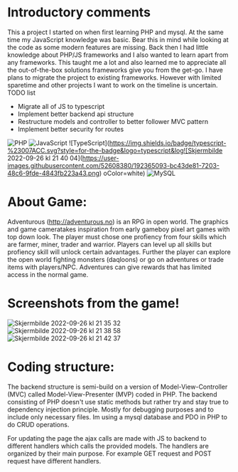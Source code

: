 # Introductory comments
This a project I started on when first learning PHP and mysql. At the same time my JavaScript knowledge was basic. Bear this in mind while looking at the code as some modern features are missing. Back then I had little knowledge about PHP/JS frameworks and I also wanted to learn apart from any frameworks. This taught me a lot and also learned me to appreciate all the out-of-the-box solutions frameworks give you from the get-go. I have plans to migrate the project to existing frameworks. However with limited sparetime and other projects I want to work on the timeline is uncertain.
TODO list
- Migrate all of JS to typescript
- Implement better backend api structure
- Restructure models and controller to better follower MVC pattern
- Implement better security for routes

![PHP](https://img.shields.io/badge/php-%23777BB4.svg?style=for-the-badge&logo=php&logoColor=white) ![JavaScript](https://img.shields.io/badge/javascript-%23323330.svg?style=for-the-badge&logo=javascript&logoColor=%23F7DF1E) ![TypeScript](https://img.shields.io/badge/typescript-%23007ACC.svg?style=for-the-badge&logo=typescript&log![Skjermbilde 2022-09-26 kl  21 40 04](https://user-images.githubusercontent.com/52608380/192365093-bc43de81-7203-48c6-9fde-4843fb223a43.png)
oColor=white) ![MySQL](https://img.shields.io/badge/mysql-%2300f.svg?style=for-the-badge&logo=mysql&logoColor=white)

# About Game:

Adventurous (http://adventurous.no) is an RPG in open world. The graphics and game cameratakes inspiration from early gameboy pixel art games with top down look.
The player must chose one profiency from four skills which are farmer, miner, trader and warrior. Players can level up all skills but profiency skill will
unlock certain advantages.
Further the player can explore the open world fighting monsters (daqloons) or go on adventures or trade items with players/NPC. Adventures can give rewards that has limited access in the normal game.

# Screenshots from the game!
![Skjermbilde 2022-09-26 kl  21 35 32](https://user-images.githubusercontent.com/52608380/192365577-af62fbb7-a9a9-48d5-abf6-742e9836209e.png)
![Skjermbilde 2022-09-26 kl  21 38 58](https://user-images.githubusercontent.com/52608380/192365583-2fee4b73-246f-4641-ba73-888b079ee0d6.png)
![Skjermbilde 2022-09-26 kl  21 42 37](https://user-images.githubusercontent.com/52608380/192365586-c2cd5dcd-ee49-4bc1-af4a-caeae8a4c48e.png)


# Coding structure:

The backend structure is semi-build on a version of Model-View-Controller (MVC) called Model-View-Presenter (MVP) coded in PHP. The backend consisting of PHP doesn't use static methods but rather try and stay true to dependency injection principle. Mostly for debugging purposes and to include only necessary files. Im using a mysql database and PDO in PHP to do CRUD operations.

For updating the page the ajax calls are made with JS to backend to different handlers which calls the provided models. The handlers are organized by their main purpose. For example GET request and POST request have different handlers.
